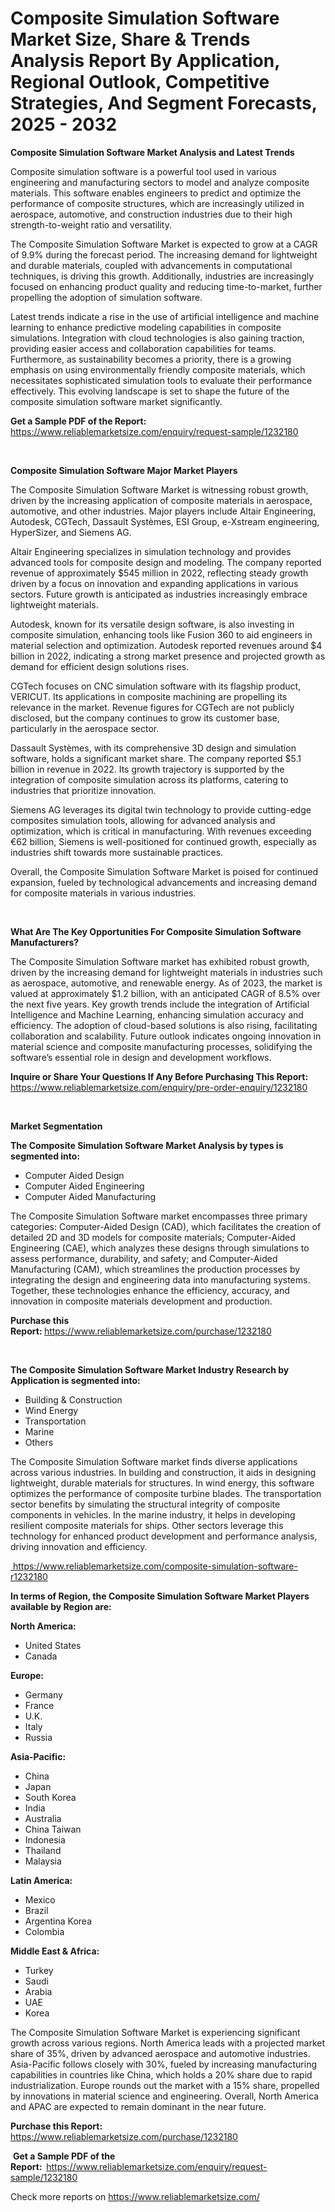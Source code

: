 <p><h1>Composite Simulation Software Market Size, Share & Trends Analysis Report By Application, Regional Outlook, Competitive Strategies, And Segment Forecasts, 2025 - 2032</h1></p><p><strong>Composite Simulation Software Market Analysis and Latest Trends</strong></p>
<p><p>Composite simulation software is a powerful tool used in various engineering and manufacturing sectors to model and analyze composite materials. This software enables engineers to predict and optimize the performance of composite structures, which are increasingly utilized in aerospace, automotive, and construction industries due to their high strength-to-weight ratio and versatility. </p><p>The Composite Simulation Software Market is expected to grow at a CAGR of 9.9% during the forecast period. The increasing demand for lightweight and durable materials, coupled with advancements in computational techniques, is driving this growth. Additionally, industries are increasingly focused on enhancing product quality and reducing time-to-market, further propelling the adoption of simulation software.</p><p>Latest trends indicate a rise in the use of artificial intelligence and machine learning to enhance predictive modeling capabilities in composite simulations. Integration with cloud technologies is also gaining traction, providing easier access and collaboration capabilities for teams. Furthermore, as sustainability becomes a priority, there is a growing emphasis on using environmentally friendly composite materials, which necessitates sophisticated simulation tools to evaluate their performance effectively. This evolving landscape is set to shape the future of the composite simulation software market significantly.</p></p>
<p><strong>Get a Sample PDF of the Report:&nbsp;</strong> <a href="https://www.reliablemarketsize.com/enquiry/request-sample/1232180?utm_campaign=3217&utm_medium=2&utm_source=Github&utm_content=ia&utm_term=09032025&utm_id=composite-simulation-software">https://www.reliablemarketsize.com/enquiry/request-sample/1232180</a></p>
<p>&nbsp;</p>
<p><strong>Composite Simulation Software Major Market Players</strong></p>
<p><p>The Composite Simulation Software Market is witnessing robust growth, driven by the increasing application of composite materials in aerospace, automotive, and other industries. Major players include Altair Engineering, Autodesk, CGTech, Dassault Systèmes, ESI Group, e-Xstream engineering, HyperSizer, and Siemens AG.</p><p>Altair Engineering specializes in simulation technology and provides advanced tools for composite design and modeling. The company reported revenue of approximately $545 million in 2022, reflecting steady growth driven by a focus on innovation and expanding applications in various sectors. Future growth is anticipated as industries increasingly embrace lightweight materials.</p><p>Autodesk, known for its versatile design software, is also investing in composite simulation, enhancing tools like Fusion 360 to aid engineers in material selection and optimization. Autodesk reported revenues around $4 billion in 2022, indicating a strong market presence and projected growth as demand for efficient design solutions rises.</p><p>CGTech focuses on CNC simulation software with its flagship product, VERICUT. Its applications in composite machining are propelling its relevance in the market. Revenue figures for CGTech are not publicly disclosed, but the company continues to grow its customer base, particularly in the aerospace sector.</p><p>Dassault Systèmes, with its comprehensive 3D design and simulation software, holds a significant market share. The company reported $5.1 billion in revenue in 2022. Its growth trajectory is supported by the integration of composite simulation across its platforms, catering to industries that prioritize innovation.</p><p>Siemens AG leverages its digital twin technology to provide cutting-edge composites simulation tools, allowing for advanced analysis and optimization, which is critical in manufacturing. With revenues exceeding €62 billion, Siemens is well-positioned for continued growth, especially as industries shift towards more sustainable practices. </p><p>Overall, the Composite Simulation Software Market is poised for continued expansion, fueled by technological advancements and increasing demand for composite materials in various industries.</p></p>
<p>&nbsp;</p>
<p><strong>What Are The Key Opportunities For Composite Simulation Software Manufacturers?</strong></p>
<p><p>The Composite Simulation Software market has exhibited robust growth, driven by the increasing demand for lightweight materials in industries such as aerospace, automotive, and renewable energy. As of 2023, the market is valued at approximately $1.2 billion, with an anticipated CAGR of 8.5% over the next five years. Key growth trends include the integration of Artificial Intelligence and Machine Learning, enhancing simulation accuracy and efficiency. The adoption of cloud-based solutions is also rising, facilitating collaboration and scalability. Future outlook indicates ongoing innovation in material science and composite manufacturing processes, solidifying the software’s essential role in design and development workflows.</p></p>
<p><strong>Inquire or Share Your Questions If Any Before Purchasing This Report:</strong> <a href="https://www.reliablemarketsize.com/enquiry/pre-order-enquiry/1232180?utm_campaign=3217&utm_medium=2&utm_source=Github&utm_content=ia&utm_term=09032025&utm_id=composite-simulation-software">https://www.reliablemarketsize.com/enquiry/pre-order-enquiry/1232180</a></p>
<p>&nbsp;</p>
<p><strong>Market Segmentation</strong></p>
<p><strong>The Composite Simulation Software Market Analysis by types is segmented into:</strong></p>
<p><ul><li>Computer Aided Design</li><li>Computer Aided Engineering</li><li>Computer Aided Manufacturing</li></ul></p>
<p><p>The Composite Simulation Software market encompasses three primary categories: Computer-Aided Design (CAD), which facilitates the creation of detailed 2D and 3D models for composite materials; Computer-Aided Engineering (CAE), which analyzes these designs through simulations to assess performance, durability, and safety; and Computer-Aided Manufacturing (CAM), which streamlines the production processes by integrating the design and engineering data into manufacturing systems. Together, these technologies enhance the efficiency, accuracy, and innovation in composite materials development and production.</p></p>
<p><strong>Purchase this Report:&nbsp;</strong><a href="https://www.reliablemarketsize.com/purchase/1232180?utm_campaign=3217&utm_medium=2&utm_source=Github&utm_content=ia&utm_term=09032025&utm_id=composite-simulation-software">https://www.reliablemarketsize.com/purchase/1232180</a></p>
<p>&nbsp;</p>
<p><strong>The Composite Simulation Software Market Industry Research by Application is segmented into:</strong></p>
<p><ul><li>Building & Construction</li><li>Wind Energy</li><li>Transportation</li><li>Marine</li><li>Others</li></ul></p>
<p><p>The Composite Simulation Software market finds diverse applications across various industries. In building and construction, it aids in designing lightweight, durable materials for structures. In wind energy, this software optimizes the performance of composite turbine blades. The transportation sector benefits by simulating the structural integrity of composite components in vehicles. In the marine industry, it helps in developing resilient composite materials for ships. Other sectors leverage this technology for enhanced product development and performance analysis, driving innovation and efficiency.</p></p>
<p><a href="https://www.reliablemarketsize.com/composite-simulation-software-r1232180?utm_campaign=3217&utm_medium=2&utm_source=Github&utm_content=ia&utm_term=09032025&utm_id=composite-simulation-software">&nbsp;https://www.reliablemarketsize.com/composite-simulation-software-r1232180</a></p>
<p><strong>In terms of Region, the Composite Simulation Software Market Players available by Region are:</strong></p>
<p>
    <p> <strong> North America: </strong>
        <ul>
            <li>United States</li>
            <li>Canada</li>
        </ul>
        </p> 
    <p> <strong> Europe: </strong>
        <ul>
            <li>Germany</li>
            <li>France</li>
            <li>U.K.</li>
            <li>Italy</li>
            <li>Russia</li>
        </ul>
        </p> 
    <p> <strong> Asia-Pacific: </strong>
        <ul>
            <li>China</li>
            <li>Japan</li>
            <li>South Korea</li>
            <li>India</li>
            <li>Australia</li>
            <li>China Taiwan</li>
            <li>Indonesia</li>
            <li>Thailand</li>
            <li>Malaysia</li>
        </ul>
        </p> 
    <p> <strong> Latin America: </strong>
        <ul>
            <li>Mexico</li>
            <li>Brazil</li>
            <li>Argentina Korea</li>
            <li>Colombia</li>
        </ul>
        </p> 
    <p> <strong> Middle East & Africa: </strong>
        <ul>
            <li>Turkey</li>
            <li>Saudi</li>
            <li>Arabia</li>
            <li>UAE</li>
            <li>Korea</li>
        </ul>
    </p>
    </p>
<p><p>The Composite Simulation Software Market is experiencing significant growth across various regions. North America leads with a projected market share of 35%, driven by advanced aerospace and automotive industries. Asia-Pacific follows closely with 30%, fueled by increasing manufacturing capabilities in countries like China, which holds a 20% share due to rapid industrialization. Europe rounds out the market with a 15% share, propelled by innovations in material science and engineering. Overall, North America and APAC are expected to remain dominant in the near future.</p></p>
<p><strong>Purchase this Report: </strong><a href="https://www.reliablemarketsize.com/purchase/1232180?utm_campaign=3217&utm_medium=2&utm_source=Github&utm_content=ia&utm_term=09032025&utm_id=composite-simulation-software">https://www.reliablemarketsize.com/purchase/1232180</a></p>
<p>&nbsp;<strong>Get a Sample PDF of the Report:&nbsp;&nbsp;</strong><a href="https://www.reliablemarketsize.com/enquiry/request-sample/1232180?utm_campaign=3217&utm_medium=2&utm_source=Github&utm_content=ia&utm_term=09032025&utm_id=composite-simulation-software">https://www.reliablemarketsize.com/enquiry/request-sample/1232180</a></p>
<p><strong></strong></p>
<p>Check more reports on <a href="https://www.reliablemarketsize.com/?utm_campaign=3217&utm_medium=2&utm_source=Github&utm_content=ia&utm_term=09032025&utm_id=composite-simulation-software">https://www.reliablemarketsize.com/</a></p>